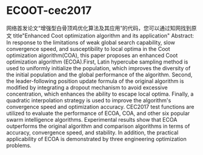 # ECOOT-cec2017
网络首发论文“增强型白骨顶鸡优化算法及其应用”的代码，您可以通过知网找到原文
title"Enhanced Coot optimization algorithm and its application"
Abstract: In response to the limitations of weak global search capability, slow convergence speed, and susceptibility to local optima in the Coot optimization algorithm(COA), this paper proposes an enhanced Coot optimization algorithm (ECOA).First, Latin hypercube sampling method is used to uniformly initialize the population, which improves the diversity of the initial population and the global performance of the algorithm. Second, the leader-following position update formula of the original algorithm is modified by integrating a dropout mechanism to avoid excessive concentration, which enhances the ability to escape local optima. Finally, a quadratic interpolation strategy is used to improve the algorithm's convergence speed and optimization accuracy. CEC2017 test functions are utilized to evaluate the performance of ECOA, COA, and other six popular swarm intelligence algorithms. Experimental results show that ECOA outperforms the original algorithm and comparison algorithms in terms of accuracy, convergence speed, and stability. In addition, the practical applicability of ECOA is demonstrated by three engineering optimization problems.
